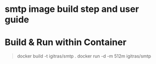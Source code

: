 smtp image build step and user guide
==========

Build & Run within Container
===
> docker build -t igitras/smtp .
> docker run -d -m 512m igitras/smtp
